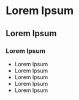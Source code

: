# Lorem Ipsum
## Lorem Ipsum
### Lorem Ipsum

- Lorem Ipsum
- Lorem Ipsum
- Lorem Ipsum
- Lorem Ipsum
- Lorem Ipsum